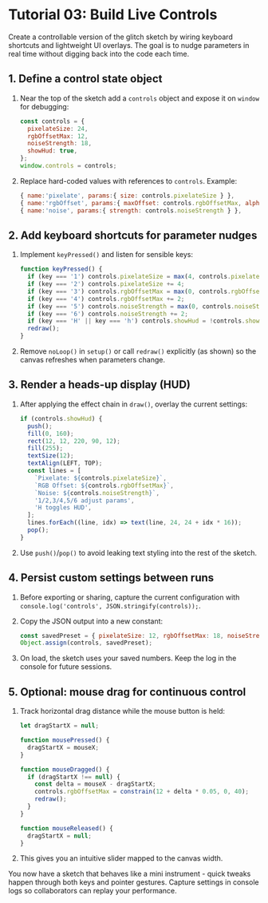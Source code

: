# Tutorial 03: Build Live Controls

Create a controllable version of the glitch sketch by wiring keyboard shortcuts and lightweight UI overlays. The goal is to nudge parameters in real time without digging back into the code each time.

## 1. Define a control state object

1. Near the top of the sketch add a `controls` object and expose it on `window` for debugging:

   ```js
   const controls = {
     pixelateSize: 24,
     rgbOffsetMax: 12,
     noiseStrength: 18,
     showHud: true,
   };
   window.controls = controls;
   ```

2. Replace hard-coded values with references to `controls`. Example:

   ```js
   { name:'pixelate', params:{ size: controls.pixelateSize } },
   { name:'rgbOffset', params:{ maxOffset: controls.rgbOffsetMax, alpha: 140 } },
   { name:'noise', params:{ strength: controls.noiseStrength } },
   ```

## 2. Add keyboard shortcuts for parameter nudges

1. Implement `keyPressed()` and listen for sensible keys:

   ```js
   function keyPressed() {
     if (key === '1') controls.pixelateSize = max(4, controls.pixelateSize - 4);
     if (key === '2') controls.pixelateSize += 4;
     if (key === '3') controls.rgbOffsetMax = max(0, controls.rgbOffsetMax - 2);
     if (key === '4') controls.rgbOffsetMax += 2;
     if (key === '5') controls.noiseStrength = max(0, controls.noiseStrength - 2);
     if (key === '6') controls.noiseStrength += 2;
     if (key === 'H' || key === 'h') controls.showHud = !controls.showHud;
     redraw();
   }
   ```

2. Remove `noLoop()` in `setup()` or call `redraw()` explicitly (as shown) so the canvas refreshes when parameters change.

## 3. Render a heads-up display (HUD)

1. After applying the effect chain in `draw()`, overlay the current settings:

   ```js
   if (controls.showHud) {
     push();
     fill(0, 160);
     rect(12, 12, 220, 90, 12);
     fill(255);
     textSize(12);
     textAlign(LEFT, TOP);
     const lines = [
       `Pixelate: ${controls.pixelateSize}`,
       `RGB Offset: ${controls.rgbOffsetMax}`,
       `Noise: ${controls.noiseStrength}`,
       '1/2,3/4,5/6 adjust params',
       'H toggles HUD',
     ];
     lines.forEach((line, idx) => text(line, 24, 24 + idx * 16));
     pop();
   }
   ```

2. Use `push()`/`pop()` to avoid leaking text styling into the rest of the sketch.

## 4. Persist custom settings between runs

1. Before exporting or sharing, capture the current configuration with `console.log('controls', JSON.stringify(controls));`.
2. Copy the JSON output into a new constant:

   ```js
   const savedPreset = { pixelateSize: 12, rgbOffsetMax: 18, noiseStrength: 28 };
   Object.assign(controls, savedPreset);
   ```

3. On load, the sketch uses your saved numbers. Keep the log in the console for future sessions.

## 5. Optional: mouse drag for continuous control

1. Track horizontal drag distance while the mouse button is held:

   ```js
   let dragStartX = null;

   function mousePressed() {
     dragStartX = mouseX;
   }

   function mouseDragged() {
     if (dragStartX !== null) {
       const delta = mouseX - dragStartX;
       controls.rgbOffsetMax = constrain(12 + delta * 0.05, 0, 40);
       redraw();
     }
   }

   function mouseReleased() {
     dragStartX = null;
   }
   ```

2. This gives you an intuitive slider mapped to the canvas width.

You now have a sketch that behaves like a mini instrument - quick tweaks happen through both keys and pointer gestures. Capture settings in console logs so collaborators can replay your performance.
